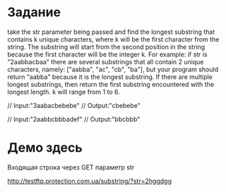 # Задание

 take the str parameter being passed and find the longest substring
 that contains k unique characters, where k will be the first character from the string.
 The substring will start from the second position in the string because
 the first character will be the integer k. For example: if str is "2aabbacbaa"
 there are several substrings that all contain 2 unique characters,
 namely: ["aabba", "ac", "cb", "ba"], but your program should return "aabba"
 because it is the longest substring. If there are multiple longest substrings,
 then return the first substring encountered with the longest length.
 k will range from 1 to 6.

// Input:"3aabacbebebe"
// Output:"cbebebe"

// Input:"2aabbcbbbadef"
// Output:"bbcbbb"


# Демо здесь
Входящая строка через GET параметр str

http://testftp.protection.com.ua/substring/?str=2hggdgg



